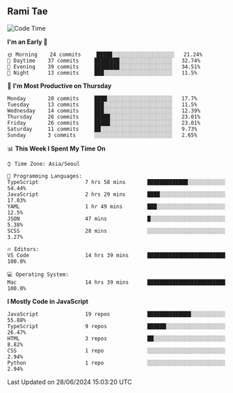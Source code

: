 ## Rami Tae

<!--START_SECTION:waka-->
![Code Time](http://img.shields.io/badge/Code%20Time-1%2C407%20hrs%2048%20mins-blue)

**I'm an Early 🐤** 

```text
🌞 Morning    24 commits     █████░░░░░░░░░░░░░░░░░░░░   21.24% 
🌆 Daytime    37 commits     ████████░░░░░░░░░░░░░░░░░   32.74% 
🌃 Evening    39 commits     ████████░░░░░░░░░░░░░░░░░   34.51% 
🌙 Night      13 commits     ███░░░░░░░░░░░░░░░░░░░░░░   11.5%

```
📅 **I'm Most Productive on Thursday** 

```text
Monday       20 commits     ████░░░░░░░░░░░░░░░░░░░░░   17.7% 
Tuesday      13 commits     ███░░░░░░░░░░░░░░░░░░░░░░   11.5% 
Wednesday    14 commits     ███░░░░░░░░░░░░░░░░░░░░░░   12.39% 
Thursday     26 commits     █████░░░░░░░░░░░░░░░░░░░░   23.01% 
Friday       26 commits     █████░░░░░░░░░░░░░░░░░░░░   23.01% 
Saturday     11 commits     ██░░░░░░░░░░░░░░░░░░░░░░░   9.73% 
Sunday       3 commits      ░░░░░░░░░░░░░░░░░░░░░░░░░   2.65%

```


📊 **This Week I Spent My Time On** 

```text
⌚︎ Time Zone: Asia/Seoul

💬 Programming Languages: 
TypeScript               7 hrs 58 mins       █████████████░░░░░░░░░░░░   54.44% 
JavaScript               2 hrs 29 mins       ████░░░░░░░░░░░░░░░░░░░░░   17.03% 
YAML                     1 hr 49 mins        ███░░░░░░░░░░░░░░░░░░░░░░   12.5% 
JSON                     47 mins             █░░░░░░░░░░░░░░░░░░░░░░░░   5.38% 
SCSS                     28 mins             ░░░░░░░░░░░░░░░░░░░░░░░░░   3.27%

🔥 Editors: 
VS Code                  14 hrs 39 mins      █████████████████████████   100.0%

💻 Operating System: 
Mac                      14 hrs 39 mins      █████████████████████████   100.0%

```

**I Mostly Code in JavaScript** 

```text
JavaScript               19 repos            ██████████████░░░░░░░░░░░   55.88% 
TypeScript               9 repos             ██████░░░░░░░░░░░░░░░░░░░   26.47% 
HTML                     3 repos             ██░░░░░░░░░░░░░░░░░░░░░░░   8.82% 
CSS                      1 repo              ░░░░░░░░░░░░░░░░░░░░░░░░░   2.94% 
Python                   1 repo              ░░░░░░░░░░░░░░░░░░░░░░░░░   2.94%

```



 Last Updated on 28/06/2024 15:03:20 UTC
<!--END_SECTION:waka-->
